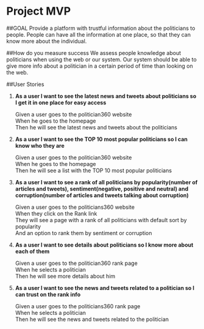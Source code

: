 # Project MVP

##GOAL
Provide a platform with trustful information about the politicians to people.
People can have all the information at one place, so that they can know more about the individual.

##How do you measure success
We assess people knowledge about politicians when using the web or our system. Our system should be able to give more info about a politician in a certain period of time than looking on the web.  


##User Stories

1. **As a user I want to see the latest news and tweets about politicians so I get it in one place for easy access**
    
    Given a user goes to the politician360 website   
    When he goes to the homepage   
    Then he will see the latest news and tweets about the politicians   


2. **As a user I want to see the TOP 10 most popular politicians so I can know who they are**

    Given a user goes to the politician360 website  
    When he goes to the homepage  
    Then he will see a list with the TOP 10 most popular politicians  


3. **As a user I want to see a rank of all politicians by popularity(number of articles and tweets), sentiment(negative, positive and neutral) and corruption(number of articles and tweets talking about corruption)**

    Given a user goes to the politicians360 website  
    When they click on the Rank link  
    They will see a page with a rank of all politicians with default sort by popularity  
    And an option to rank them by sentiment or corruption  


4. **As a user I want to see details about politicians so I know more about each of them**

    Given a user goes to the politician360 rank page      
    When he selects a politician    
    Then he will see more details about him    


5. **As a user I want to see the news and tweets related to a politician so I can trust on the rank info**
    
    Given a user goes to the politicians360 rank page  
    When he selects a politician  
    Then he will see the news and tweets related to the politician  






